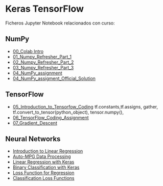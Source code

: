 # Keras TensorFlow
Ficheros Jupyter Notebook relacionados con curso:
## NumPy
+ [00_Colab Intro](https://github.com/sgcortes/KerasTensor/blob/4f2d7b4fa3b5bf9034d26f70d3c3e838437bc36b/intro_to_colab2.ipynb)
+ [01_Numpy_Refresher_Part_1](https://github.com/sgcortes/KerasTensor/blob/master/01_Numpy_Refresher_Part_1.ipynb)
+ [02_Numpy_Refresher_Part_2](https://github.com/sgcortes/KerasTensor/blob/master/02_Numpy_Refresher_Part_2.ipynb)
+ [03_Numpy_Refresher_Part_3](https://github.com/sgcortes/KerasTensor/blob/18173a3fa4f7fca22b07e48f0ca759d03185b56f/03_Numpy_Refresher_Part_3.ipynb)
+ [04_NumPy_assignment](https://github.com/sgcortes/KerasTensor/blob/95e54d9c116be3cdfefea4e5eb378e83b5563197/04_NumPy_AssignmentSolved.ipynb)
+ [04_NumPy_assigment_Official_Solution](https://github.com/sgcortes/KerasTensor/blob/0dd9db4ab56e9e24debd4599459453bdead6789a/04_NumPy_AssignmentSOLUCION_OFICIAL.ipynb)

## TensorFlow
+ [05_Introduction_to_Tensorfow_Coding](https://github.com/sgcortes/KerasTensor/blob/fdc2d18831a72028d9d31fc1844a07acd18bb15b/05_Introduction_to_Tensorfow_Coding.ipynb)
 tf.constants,tf.assigns, gather,  tf.convert_to_tensor(python_object), tensor.numpy(), 
+ [06_TensorFlow_Coding_Assignment](https://github.com/sgcortes/KerasTensor/blob/31f814e0fb78bafb93ad7a7b415d5441d4b4a7f3/06_TensorFlow_AssignmentRESUELTO.ipynb)
+ [07_Gradient_Descent](https://github.com/sgcortes/KerasTensor/blob/ed64be47845015886533a58a63e1da48b9e2dacd/07_Gradient_Descent.ipynb)

## Neural Networks
+ [Introduction to Linear Regression](https://github.com/sgcortes/KerasTensor/blob/93b14ad05df50c57a3d2001b86ba4c4836340128/09_Linear_Regression.ipynb)
+ [Auto-MPG Data Processing](https://github.com/sgcortes/KerasTensor/blob/93b14ad05df50c57a3d2001b86ba4c4836340128/Copia_de_01_Data_Processing.ipynb)
+ [Linear Regression with Keras](https://github.com/sgcortes/KerasTensor/blob/93b14ad05df50c57a3d2001b86ba4c4836340128/02_Regression_with_Keras.ipynb)
+ [Binary Classification with Keras](https://github.com/sgcortes/KerasTensor/blob/973c2f7f0365e9dbff083034aa1577b489b9d949/03_Binary_Classification_with_Keras.ipynb)
+ [Loss Function for Regression](https://github.com/sgcortes/KerasTensor/blob/0fa0120688a00092e206580f127e3fd66256a24c/04_Regression_Loss_Functions.ipynb)
+ [Classification Loss Functions](https://github.com/sgcortes/KerasTensor/blob/30f03ffce0bbc4b30af2770abb56dd4a5a2eba0f/05_Clasification_Loss_Functions.ipynb)
